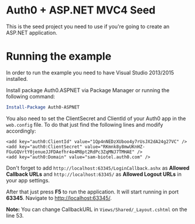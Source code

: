 # Auth0 + ASP.NET MVC4 Seed
This is the seed project you need to use if you're going to create an ASP.NET application.

# Running the example
In order to run the example you need to have Visual Studio 2013/2015 installed.

Install package Auth0.ASPNET via Package Manager or running the following command:

```Powershell
Install-Package Auth0-ASPNET
```

You also need to set the ClientSecret and ClientId of your Auth0 app in the `web.config` file. To do that just find the following lines and modify accordingly:
```CSharp
<add key="auth0:ClientId" value="1Qp4nNEDzXUboo4y7rUsJX2dA24g27VC" />
<add key="auth0:ClientSecret" value="RKmnk8y8mwUKnHZ-FGuGQVrtY0jenueJJFDAefhr4o4M8pt2RdPc3ZqMNJ7TMHAE" />
<add key="auth0:Domain" value="sam-biotel.auth0.com" />
```

Don't forget to add `http://localhost:63345/LoginCallback.ashx` as **Allowed Callback URLs** and `http://localhost:63345/` as **Allowed Logout URLs** in your app settings.

After that just press **F5** to run the application. It will start running in port **63345**. Navigate to [http://localhost:63345/](http://localhost:63345/).

**Note:** You can change CallbackURL in `Views/Shared/_Layout.cshtml` on the line 53.